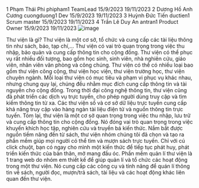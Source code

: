 1	Phạm Thái Phi	phipham1	TeamLead	15/9/2023	19/11/2023
2	Dương Hồ Anh Cương	cuongduong1	Dev	15/9/2023	19/11/2023
3	Huỳnh Đức Tiến	ductien1	Scrum master	15/9/2023	19/11/2023
4	Trần Lê Duy An	antran1	Product Owner	15/9/2023	19/11/2023
![image](https://github.com/nyykhung1417/Nhom5_QuanLyThuVien_T5_Ca4/assets/132865869/6fd298c3-0874-4368-b9fa-8f3aebb8e308)

Thư viện là gì? Thư viện là một cơ sở, tổ chức và cung cấp các tài liệu thông tin như sách, báo, tạp chí,... Thư viện có vai trò quan trọng trong việc thu nhập, bảo quản và cung cấp thông tin cho cộng đồng.
Thư viện có thể phục vụ rất nhiều đối tượng, bao gồm học sinh, sinh viên, nhà nghiên cứu, giáo viên, nhân viên văn phòng và công chúng. Thư viện có thể có nhiều loại bao gồm thư viện công cộng, thư viện học viện, thư viện trường học, thư viện chuyên ngành. Mỗi loại thư viện có mục tiêu và phạm vi phục vụ khác nhau, nhưng chung quy lại, chúng đều nhằm mục đích cung cấp thông tin và tài nguyên cho cộng đồng.
Trong thời đại công nghệ thông tin, thư viện cũng đã phát triển các dịch vụ trực tuyến, cho phép người dùng truy cập và tìm kiếm thông tin từ xa. Các thư viện số và cơ sở dữ liệu trực tuyến cung cấp khả năng truy cập vào hàng ngàn tài liệu điện tử và nguồn thông tin trực tuyến.
Tóm lại, thư viện là một cơ sở quan trọng trong việc thu nhập, lưu trữ và cung cấp thông tin cho cộng đồng. Nó đóng vai trò quan trọng trong việc khuyến khích học tập, nghiên cứu và truyền bá kiến thức. Nắm bắt được nguồn tiềm năng đến từ sách, thư viện nhóm chúng tôi đã chọn và tạo ra phần mềm giúp mọi người có thể tìm và mượn sách trực tuyến. Chỉ với cú click chuột, bạn có ngay cho mình một kiến thức để tiếp tục phát huy, phát triển kiến thức của bản thân, mở mang đầu óc. 
Phần mềm quản lí thư viện là 1 trang web do nhóm em thiết kế để giúp quản lí và tổ chức các hoạt động trong một thư viện. Nó cung cấp các công cụ và tính năng để quán lí thông tin về sách, người đọc, mượn/trả sách, tài liệu và các hoạt động khác liên quan đến thư viện. 

